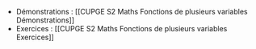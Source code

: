 - Démonstrations : [[CUPGE S2 Maths Fonctions de plusieurs variables Démonstrations]]
- Exercices : [[CUPGE S2 Maths Fonctions de plusieurs variables Exercices]]